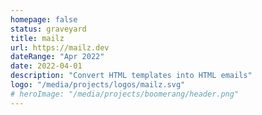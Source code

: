 ```yaml
---
homepage: false
status: graveyard
title: mailz
url: https://mailz.dev
dateRange: "Apr 2022"
date: 2022-04-01
description: "Convert HTML templates into HTML emails"
logo: "/media/projects/logos/mailz.svg"
# heroImage: "/media/projects/boomerang/header.png"
---
```

